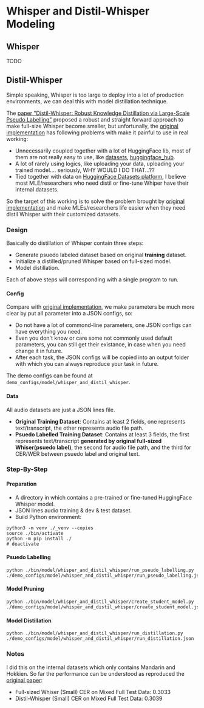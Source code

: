 # Whisper and Distil-Whisper Modeling

## Whisper
TODO

## Distil-Whisper
Simple speaking, Whisper is too large to deploy into a lot of production 
environments, we can deal this with model distillation technique. 

The [paper "Distil-Whisper: Robust Knowledge Distillation via Large-Scale Pseudo Labelling"](
https://arxiv.org/abs/2311.00430) proposed a robust and straight forward approach to make 
full-size Whisper become smaller, but unfortunally, the [original implementation](
https://github.com/huggingface/distil-whisper) has following problems with make it painful 
to use in real working:
* Unnecessarily coupled together with a lot of HuggingFace lib, most of them are not really
  easy to use, like [datasets](https://github.com/huggingface/datasets), [huggingface_hub](
  https://github.com/huggingface/huggingface_hub).
* A lot of rarely using logics, like uploading your data, uploading your trained model....
  seriously, WHY WOULD I DO THAT...??
* Tied together with data on [HuggingFace Datasets platform](https://huggingface.co/datasets),
  I believe most MLE/researchers who need distil or fine-tune Whiper have their internal 
  datasets.

So the target of this working is to solve the problem brought by [original implementation](
https://github.com/huggingface/distil-whisper) and make MLEs/researchers life easier when 
they need distil Whisper with their customized datasets.

### Design
Basically do distillation of Whisper contain three steps:
* Generate psuedo labeled dataset based on original **training** dataset.
* Initialize a distilled/pruned Whisper based on full-sized model.
* Model distillation.

Each of above steps will corresponding with a single program to run.

#### Config
Compare with [original implementation](https://github.com/huggingface/distil-whisper), we make 
parameters be much more clear by put all parameter into a JSON configs, so:
* Do not have a lot of commond-line parameters, one JSON configs can have everything you need.
* Even you don't know or care some not commonly used default parameters, you can still get 
  their existance, in case when you need change it in future.
* After each task, the JSON configs will be copied into an output folder with which you can 
  always reproduce your task in future.

The demo configs can be found at `demo_configs/model/whisper_and_distil_whisper`.

#### Data
All audio datasets are just a JSON lines file.
* **Original Training Dataset**: Contains at least 2 fields, one represents text/transcript, 
  the other represents audio file path.
* **Psuedo Labelled Training Dataset**: Contains at least 3 fields, the first represents 
  text/transcript **generated by original full-sized Whiser(psuedo label)**, the second 
  for audio file path, and the third for CER/WER between psuedo label and original text. 

### Step-By-Step
#### Preparation
* A directory in which contains a pre-trained or fine-tuned HuggingFace Whisper model.
* JSON lines audio training & dev & test dataset.
* Build Python environment:
```shell
python3 -m venv ./_venv --copies
source ./bin/activate
python -m pip install ./
# deactivate
```

#### Psuedo Labelling
```shell
python ./bin/model/whisper_and_distil_whisper/run_pseudo_labelling.py ./demo_configs/model/whisper_and_distil_whisper/run_pseudo_labelling.json
```

#### Model Pruning
```shell
python ./bin/model/whisper_and_distil_whisper/create_student_model.py ./demo_configs/model/whisper_and_distil_whisper/create_student_model.json
```

#### Model Distillation
```shell
python ./bin/model/whisper_and_distil_whisper/run_distillation.py ./demo_configs/model/whisper_and_distil_whisper/run_distillation.json
```

### Notes
I did this on the internal datasets which only contains Mandarin and Hokkien. So far 
the performance can be understood as reproduced the [original paper](
https://arxiv.org/abs/2311.00430):
* Full-sized Whiser (Small) CER on Mixed Full Test Data: 0.3033 
* Distil-Whisper (Small) CER on Mixed Full Test Data: 0.3039
